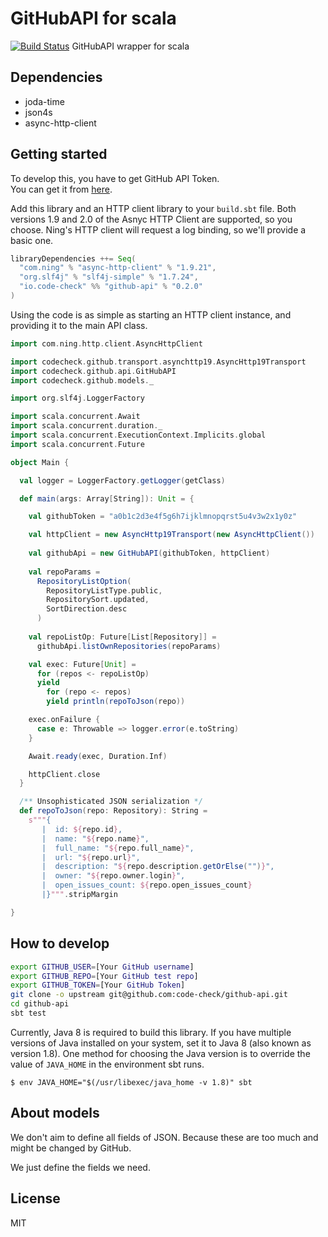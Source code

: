 # GitHubAPI for scala
[![Build Status](https://travis-ci.org/code-check/github-api-scala.svg?branch=master)](https://travis-ci.org/code-check/github-api-scala)
GitHubAPI wrapper for scala

## Dependencies
- joda-time
- json4s
- async-http-client

## Getting started

To develop this, you have to get GitHub API Token.  
You can get it from [here](https://github.com/settings/applications).

Add this library and an HTTP client library to your `build.sbt` file.
Both versions 1.9 and 2.0 of the Asnyc HTTP Client are supported, so
you choose.  Ning's HTTP client will request a log binding, so we'll
provide a basic one.

```scala
libraryDependencies ++= Seq(
  "com.ning" % "async-http-client" % "1.9.21",
  "org.slf4j" % "slf4j-simple" % "1.7.24",
  "io.code-check" %% "github-api" % "0.2.0"
)
```

Using the code is as simple as starting an HTTP client instance, and
providing it to the main API class.

```scala
import com.ning.http.client.AsyncHttpClient

import codecheck.github.transport.asynchttp19.AsyncHttp19Transport
import codecheck.github.api.GitHubAPI
import codecheck.github.models._

import org.slf4j.LoggerFactory

import scala.concurrent.Await
import scala.concurrent.duration._
import scala.concurrent.ExecutionContext.Implicits.global
import scala.concurrent.Future

object Main {

  val logger = LoggerFactory.getLogger(getClass)

  def main(args: Array[String]): Unit = {

    val githubToken = "a0b1c2d3e4f5g6h7ijklmnopqrst5u4v3w2x1y0z"

    val httpClient = new AsyncHttp19Transport(new AsyncHttpClient())
    
    val githubApi = new GitHubAPI(githubToken, httpClient)
    
    val repoParams =
      RepositoryListOption(
        RepositoryListType.public,
        RepositorySort.updated,
        SortDirection.desc
      )
    
    val repoListOp: Future[List[Repository]] =
      githubApi.listOwnRepositories(repoParams)

    val exec: Future[Unit] =
      for (repos <- repoListOp) 
      yield
        for (repo <- repos)
        yield println(repoToJson(repo))

    exec.onFailure {
      case e: Throwable => logger.error(e.toString)
    }

    Await.ready(exec, Duration.Inf)

    httpClient.close
  }

  /** Unsophisticated JSON serialization */
  def repoToJson(repo: Repository): String =
    s"""{
       |  id: ${repo.id},
       |  name: "${repo.name}",
       |  full_name: "${repo.full_name}",
       |  url: "${repo.url}",
       |  description: "${repo.description.getOrElse("")}",
       |  owner: "${repo.owner.login}",
       |  open_issues_count: ${repo.open_issues_count}
       |}""".stripMargin

}
```

## How to develop

``` bash
export GITHUB_USER=[Your GitHub username] 
export GITHUB_REPO=[Your GitHub test repo] 
export GITHUB_TOKEN=[Your GitHub Token] 
git clone -o upstream git@github.com:code-check/github-api.git
cd github-api
sbt test
```

Currently, Java 8 is required to build this library.  If you have
multiple versions of Java installed on your system, set it to Java 8
(also known as version 1.8).  One method for choosing the Java version
is to override the value of `JAVA_HOME` in the environment sbt runs.

```
$ env JAVA_HOME="$(/usr/libexec/java_home -v 1.8)" sbt
```

## About models
We don't aim to define all fields of JSON.
Because these are too much and might be changed by GitHub.

We just define the fields we need.

## License
MIT